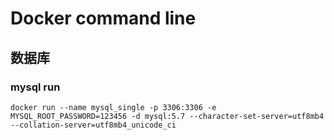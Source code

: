 # Docker command line

## 数据库
### mysql run
```
docker run --name mysql_single -p 3306:3306 -e MYSQL_ROOT_PASSWORD=123456 -d mysql:5.7 --character-set-server=utf8mb4 --collation-server=utf8mb4_unicode_ci
```